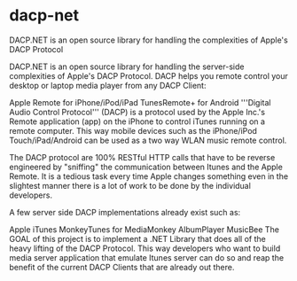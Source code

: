 # dacp-net
DACP.NET is an open source library for handling the complexities of Apple's DACP Protocol

DACP.NET is an open source library for handling the server-side complexities of Apple's DACP Protocol. DACP helps you remote control your desktop or laptop media player from any DACP Client:

Apple Remote for iPhone/iPod/iPad
TunesRemote+ for Android
'''Digital Audio Control Protocol''' (DACP) is a protocol used by the Apple Inc.'s Remote application (app) on the iPhone to control iTunes running on a remote computer. This way mobile devices such as the iPhone/iPod Touch/iPad/Android can be used as a two way WLAN music remote control.

The DACP protocol are 100% RESTful HTTP calls that have to be reverse engineered by "sniffing" the communication between Itunes and the Apple Remote. It is a tedious task every time Apple changes something even in the slightest manner there is a lot of work to be done by the individual developers.

A few server side DACP implementations already exist such as:

Apple iTunes
MonkeyTunes for MediaMonkey
AlbumPlayer
MusicBee
The GOAL of this project is to implement a .NET Library that does all of the heavy lifting of the DACP Protocol. This way developers who want to build media server application that emulate Itunes server can do so and reap the benefit of the current DACP Clients that are already out there.
